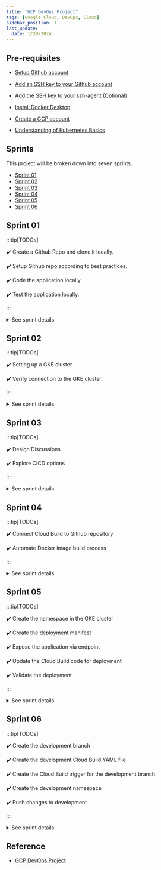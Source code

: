 ```yaml
---
title: "GCP DevOps Project"
tags: [Google Cloud, DevOps, Cloud]
sidebar_position: 1
last_update:
  date: 1/30/2024
---
```






## Pre-requisites 

- [Setup Github account](https://docs.github.com/en/get-started/onboarding/getting-started-with-your-github-account)

- [Add an SSH key to your Github account](https://docs.github.com/en/authentication/connecting-to-github-with-ssh/adding-a-new-ssh-key-to-your-github-account)

- [Add the SSH key to your ssh-agent (Optional)](https://docs.github.com/en/authentication/connecting-to-github-with-ssh/generating-a-new-ssh-key-and-adding-it-to-the-ssh-agent)

- [Install Docker Desktop](https://docs.docker.com/desktop/install/windows-install/) 

- [Create a GCP account](https://console.cloud.google.com/freetrial/signup) 

- [Understanding of Kubernetes Basics](https://github.com/joseeden/All-Things-Docker-and-Kubernetes?tab=readme-ov-file#kubernetes) 


<!-- 
- [Understanding of GKE fundamentals](https://cloud.google.com/kubernetes-engine/docs/concepts/kubernetes-engine-overview) -->


## Sprints 

This project will be broken down into seven sprints. 

- [Sprint 01](#sprint-01)
- [Sprint 02](#sprint-02)
- [Sprint 03](#sprint-03)
- [Sprint 04](#sprint-04)
- [Sprint 05](#sprint-05)
- [Sprint 06](#sprint-06)

<!-- 
## NOTES 


✔️ Copy the check sign when done with a task for a sprint.  -->



## Sprint 01

:::tip[TODOs]


✔️ Create a Github Repo and clone it locally.

✔️ Setup Github repo according to best practices.

✔️ Code the application locally.

✔️ Test the application locally.

:::

<details>
    <summary> See sprint details </summary>
 

1. Create the Github repository. 
    
    ![](/img/docs/gcp-devops-project-1.png)

2. Clone the repository locally.

    ```bash
    joseeden@EdenJose:4-Test-repos$ git clone https://github.com/joseeden/gcp-devops-project.git
    Cloning into 'gcp-devops-project'...
    remote: Enumerating objects: 4, done.
    remote: Counting objects: 100% (4/4), done.
    remote: Compressing objects: 100% (3/3), done.
    remote: Total 4 (delta 0), reused 0 (delta 0), pack-reused 0
    Unpacking objects: 100% (4/4), 1.52 KiB | 11.00 KiB/s, done.
    joseeden@EdenJose:4-Test-repos$
    joseeden@EdenJose:4-Test-repos$ ls -la
    total 0
    drwxrwxrwx 1 joseeden joseeden 512 Jan 26 01:34 .
    drwxrwxrwx 1 joseeden joseeden 512 Jan 26 01:34 ..
    drwxr-xr-x 1 joseeden joseeden 512 Jan 26 01:34 gcp-devops-project
    joseeden@EdenJose:4-Test-repos$
    joseeden@EdenJose:4-Test-repos$ cd gcp-devops-project/
    joseeden@EdenJose:gcp-devops-project$ ls -la
    total 4
    drwxr-xr-x 1 joseeden joseeden  512 Jan 26 01:34 .
    drwxrwxrwx 1 joseeden joseeden  512 Jan 26 01:34 ..
    drwxr-xr-x 1 joseeden joseeden  512 Jan 26 01:34 .git
    -rw-r--r-- 1 joseeden joseeden 1066 Jan 26 01:34 LICENSE
    -rw-r--r-- 1 joseeden joseeden   93 Jan 26 01:36 README.md 
    ```

3. Enable branch protection on the main branch. 


    ![](/img/docs/gcp-devops-project-enable-branch-protections-how-it-is.png)

    To do this, go back to the Github repo > Settings > Branches > Add branch protection rule


    ![](/img/docs/gcp-devops-projct-enabled-branch-protection-settings.png)


    Put in "master" for branch  name and then tick the box for "Require a pull reqeust before merging. Click Create at the bottom.


    ![](/img/docs/gcp-devops-project-enabled-branch-protection-require-pull-request-with-borders.png)


    ![](/img/docs/gcp-devops-project-enabled-branch-protection-doneee.png)


    **Note**: In a team setting, you may need to add an "Approval" stage so that any changes will be reviewed by another team member before it is pushed to the master branch.

4. Back in the terminal, create a feature branch so that we don't commit directly to the master branch.

    ```bash
    joseeden@EdenJose:gcp-devops-project$ git branch
    * master
    joseeden@EdenJose:gcp-devops-project$ git checkout -b "feature/sprint-01"
    Switched to a new branch 'feature/sprint-01'
    joseeden@EdenJose:gcp-devops-project$
    joseeden@EdenJose:gcp-devops-project$ git branch
    * feature/sprint-01
    master 
    ```

5. Try to change the README file and do a <code>git push.</code> If you encounter an error, make sure that you have [generated your SSH keys and added them to your Github account](https://docs.github.com/en/authentication/connecting-to-github-with-ssh/adding-a-new-ssh-key-to-your-github-account). Also, you might need to modidy the <code>.git/config</code> in your project directory.

    ```bash
    [remote "origin"]
    url =  git@github.com:joseeden/gcp-devops-project.git
    fetch = +refs/heads/*:refs/remotes/origin/*
    [branch "master"]
    remote = origin
    merge = refs/heads/master
    [branch "feature/sprint-01"]
    remote = origin
    merge = refs/heads/feature/sprint-01
    ```

    Set upstream branch as the feature branch.

    ```bash
    git add . 
    git commit -m "Updated README" 
    git push --set-upstream origin feature/sprint-01
    ```


6. **Shortcuts**. As a shortcut, we can add an alias in out <code>~/.bashrc</code>.

    ```bash
    alias gitacp='git add -A; git commit; git push' 
    alias gitst="git status"      
    ```

    ```bash
    source ~/.bashrc
    ```

7. Back at the Github repo, a new message will appear. Click the "Compare & pull request". The original text and the changes will appear at the bottom, highlighted with red and green. In the "Add a description" box, specify the change made and then click "Create pull request".

    ![](/img/docs/gcp-devops-project-add-simple-change-to-readme.png)

    ![](/img/docs/gcp-devops-project-create-pull-requestsss.png)

8. In a team setting, a review will be done by another team member before it is merged. The members names will appear in the "Reviewer" section at the left. This is a self project, simply clik the Merge pull request > Confirm merge.

    ![](/img/docs/merging-pull-request-for-self-project.png)

    ![](/img/docs/gcp-devops-project-merged-pull-request-done-self-projectsssss.png)
    
    There is an option to delete the branch after every merge to the master branch, as this is a common practice. Whenever changes are merged to the master branch, it means that all changes have undergone testing, has been reviewed, and no additional change is needed. 

    But since this is a self-project, we can keep the branch open for now. 

9. Back in the project directory, create the files. 

    ```python title="app.py"
    from flask import flask 
    app = Flask(__name__) 

    @app.route('/')
    def hello_world(): 
        return 'This is a simple Flask application' 
    ```


    ```bash title="requirements.txt"
    flask 
    ```

    ```Dockerfile title="Dockerfile"
    FROM python:3.8-slim-buster 

    WORKDIR /app

    COPY requirements.txt requirements.txt 
    RUN pip3 install -r requirements.txt

    COPY . .

    CMD ["python3", "-m", "flask", "run", "--host=0.0.0.0"]
    ```

10. Test the application locally. To do this, we will need to have [Docker desktop installed locally](https://docs.docker.com/desktop/install/windows-install/).

    ```bash
    docker build -t simple-flask-app . 
    ```

    Check the created image. 

    ```bash 
    joseeden@EdenJose:gcp-devops-project$ docker images
    REPOSITORY         TAG       IMAGE ID       CREATED         SIZE
    simple-flask-app   latest    6cf9598ecf38   2 minutes ago   129MB
    ```

11. Run the docker container locally.

    ```bash
    joseeden@EdenJose:gcp-devops-project$ docker run -p 5000:5000 simple-flask-app
    * Debug mode: off
    WARNING: This is a development server. Do not use it in a production deployment. Use a production WSGI server instead.
    * Running on all addresses (0.0.0.0)
    * Running on http://127.0.0.1:5000
    * Running on http://172.17.0.2:5000
    ```

    Open a browser and navigate to the URL and port:

    ```bash
    localhost:5000 
    ```

    ![](/img/docs/gcp-devops-project-flask-application-is-alive-can-be-accessed-through-browser.png)

12. Since the application is running locally, we can now commit the changes. But first, make sure to check your current branch and verify the changes. Afterwards, commit and push the changes. 

    
    ```bash
    joseeden@EdenJose:gcp-devops-project$ git branch
    * feature/sprint-01
    master
    joseeden@EdenJose:gcp-devops-project$ gitst
    On branch feature/sprint-01
    Your branch is up to date with 'origin/feature/sprint-01'.

    Changes not staged for commit:
    (use "git add <file>..." to update what will be committed)
    (use "git restore <file>..." to discard changes in working directory)
            modified:   README.md

    Untracked files:
    (use "git add <file>..." to include in what will be committed)
            Dockerfile
            app.py
            requirements.txt

    no changes added to commit (use "git add" and/or "git commit -a")
    joseeden@EdenJose:gcp-devops-project$
    joseeden@EdenJose:gcp-devops-project$ gitacp
    [feature/sprint-01 e604161] Added files for containerized flask app.
    4 files changed, 24 insertions(+), 1 deletion(-)
    create mode 100644 Dockerfile
    create mode 100644 app.py
    create mode 100644 requirements.txt
    Enumerating objects: 8, done.
    Counting objects: 100% (8/8), done.
    Delta compression using up to 4 threads
    Compressing objects: 100% (5/5), done.
    Writing objects: 100% (6/6), 826 bytes | 16.00 KiB/s, done.
    Total 6 (delta 0), reused 0 (delta 0)
    To github.com:joseeden/gcp-devops-project.git
    d43bee8..e604161  feature/sprint-01 -> feature/sprint-01
    ```
    ```bash
    ## COMMIT 
    Added files for containerized flask app.
    # Please enter the commit message for your changes. Lines starting
    # with '#' will be ignored, and an empty message aborts the commit.
    #
    # On branch feature/sprint-01
    # Your branch is up to date with 'origin/feature/sprint-01'.
    #
    # Changes to be committed:
    #       new file:   Dockerfile
    #       modified:   README.md
    #       new file:   app.py
    #       new file:   requirements.txt
    #   
    ```

13. Back at the Github repo, switch to the feature branch and open a pull request. 

    ![](/img/docs/gcp-devops-project-working-app-pushing-committing-changes-to-github.png)

    ![](/img/docs/gcp-devops-project-opened-pull-requests-for-changes-in-the-flask-app.png)

    Merge the PR.

    ![](/img/docs/gcp-devops-project-merged-working-changes-to-the-repo.png)


14. At this point, we can now safely delete the feature branch. Click Delete branch.

    ![](/img/docs/gcp-devops-project-safely-deletee-feature-branch-sprint-01.png)


</details>


## Sprint 02

:::tip[TODOs]


✔️ Setting up a GKE cluster.

✔️ Verify connection to the GKE cluster.

:::

<details>
    <summary> See sprint details </summary>


1. Login to your GCP account and go to the GKE menu. Click CREATE > Standard: You manage your cluster > CONFIGURE. 

    ![](/img/docs/gcp-devops-project-create-gke-cluster.png)

2. Provide the following specifics for the cluster:

    Basics: 

    - Name: cluster-1
    - Location type: Zonal 
    - Zone: asia-southeast1-a

    ![](/img/docs/gcp-devops-project-create-gke-cluster-clsuter-1-asia.png)


3. The cluster creation may take up 5-10 mins. Once done, it should appear in the Clusters menu. Click the clsuter name to see details of the cluster. 

    ![](/img/docs/gcp-devops-project-cluster-1-created-yeyy.png)

4. **Maintenance window**. For production environments, it is recommended to change the maintenance window from Any time to xx.  

<!-- Clusters > select cluster > Details > Automation -->


5. To connect to the cluster, click CONNECT. It will show the available options to connect to the cluster. Click RUN IN CLOUD SHELL. This will open a Linux terminal.

    ![](/img/docs/gcp-devops-project-connect-the-gke-cluster-cluster-1.png)

    In the "Authorize Cloud Shell" window, click AUTHORIZE. A kubeconfig will then be generated.  



    Run some kubectl commands to test.

    ```bash
    kubectl get ns  
    kubectl get po -n kube-system  
    ```

    **Note:** These information can also be seen from the GCP console.

</details>

## Sprint 03

:::tip[TODOs]


✔️ Design Discussions

✔️ Explore CICD options

:::

<details>
    <summary> See sprint details </summary>

What we have: 

- Code written in Python 
- Code is hosted in Github 

What we want to do:

- Automate build of Docker image 
- Store the Docker image in an artifactory 
- Write the manifest files for Kubernetes deployment
- Setup CD to deploy code to GKE

Available GCP Tools: 

-  Cloud Build
    - CICD Tool 
    - Can automate docker image build 
    - Can be used to deploy image to GKE cluster
    - Serverless CI/CD platform 
    - No infrastructure to maintain 
    - Build logic is in YAML file 

- GCP Artifact Registry 
    - Store the Docker image 

Architecture:

![](/img/docs/gcp-devops-project-architecture-flow-how-app-will-be-deployed.png)

</details>




## Sprint 04

:::tip[TODOs]


✔️ Connect Cloud Build to Github repository 

✔️ Automate Docker image build process 

:::

<details>
    <summary> See sprint details </summary>

**Notes**

In traditional Jenkins, we use **Webhooks** to monitor activities in a repository. The Jenkins job will be triggered when new changes are committed. 

![](/img/docs/gcp-devops-projet-how-traditional-jenkins-works.png)

In Cloud Build, we can use a **Cloud Build Trigger.** This will be the event that will start the Cloud Build job. This can be any push that is done on the main/master branch. This can also be configured for other branches.

![](/img/docs/gcp-devops-project-how-cloud-buikld-trigger-works.png)

Once triggered, Cloud Build will check the Cloudbuild.yaml which will contain the instructions. This is the CD code.

<div class="img-center"> 

![](/img/docs/gcp-devops-project-flow-make-code-changes-up-to-storing-docker-image.png)

</div>

**Connecting Github repo to Cloud Build**

1. First, search for Cloud Build. If this is the first you've used it, you'll need to enable the Cloud Build API. Refresh the window or try searching Cloud Build from the search bar again. 

    ![](/img/docs/gcp-devops-project-enable-cloudbuild-api.png)


2. In the Cloud Build homepage, go to Triggers > MANAGE REPOSITORIES > CONNECT REPOSITORY.


    In the right-side window, select Github. This will open a new tab for authentication.  It will fail for the first time because it will require the Google Cloud Build to be installed in your Github account.


    When installing tools in you code repository, make sure to allow access to specific repositories only. Click "Only select repositories" and select the "gcp-devops-project". Click Install afterwards. 

    Provide your Github password to confirm. You'll be redirected back to Cloud Build.  




4. Still in the connect repository step, your Github account should appear. Select the correct resporitory, tick the box to accept the conditions, and click CONNECT.



**Setup the Cloud Build Trigger**

1. In the Cloud Build page, click the three dots at the right side of your repository > Add trigger. Provide the following details and click CREATE afterwards.

    - Name: gcp-devops-project-master-branch-trigger 
    - Description: Trigger for master branch 
    - Event: Push to a branch 
    - Configuration: Cloud Build configuration file (yaml or json)   

2. Return to the terminal and create a new branch.

    ```bash
    git checkout -b "minor/cloudbuild  
    git branch 
    ```

3. Create the cloudbuild.yaml.

    ```yaml
    
    ```

4. Commit the change to your Github repository. 

    ```bash
    git add .
    git commit -m "Created the cloudbuild yaml file"
    git push  
    ```

5. Open a PR and then merge it to the master branch. 


6. Back at the Cloud Build console, we should see a running job. This will take up to 2 minutes to finish.


    Go to History.  Once successful, we should see a green check mark. 


7. Search for Artifact Resgitry in the search bar. If this is the first time you've used it, you'll need to enable the API first. 


    Refresh the page. Go to Repositories > CONTAINER REGISTRY > asia.gcr.io


    We should see the folder. The Docker image should be inside it.


</details>



## Sprint 05

:::tip[TODOs]


✔️ Create the namespace in the GKE cluster

✔️ Create the deployment manifest 

✔️ Expose the application via endpoint

✔️ Update the Cloud Build code for deployment

✔️ Validate the deployment

:::

<details>
    <summary> See sprint details </summary>

1. In the Cloud Build menu, select your clsuter and connect to it via Cloudshell. Create the namespace.

    ```bash
    kubectl create ns gcp-devops-prod
    kubectl get ns 
    ```

    From the GCP console, go to Workloads > SHOW SYSTEM WORKLOADS > Namespace dropdown bar.

    ![](/img/docs/gcp-devops-proj-create-namspace-gcp-devops-prod.png)


2. Back in your local terminal, create another branch. 

    ```bash
    git checkout -b "minor/deployment-file"
    git branch
    ```

3. Create the deployment file. 

    ```yaml
    
    ```

4. Update the cloudbuild.yaml file. 

    ```yaml
    
    ```

5. Commit the code to Github repo. 

    ```bash
    git add .
    git commit -m "Update the manifest with deployment and service." 
    gt push 
    ```

6. Switch to the Github UI and then to the branch. Create a PR and then merge it. Once the changes get merged to the master branch, it will trigger the Cloud Build.


7. Refresh the Github page then click on the left commit message. We should see the notification that the Cloud Build has been triggered. Click Details > View more details on Google CLoud Build. It should open a new tab. 


    Once successful, we should see all green check marks. 



9. From the GKE console, go to Workloads > Namespace: gcp-devops-prod > Click the deployment name. 


    Go to Services & Ingress. We should see the endpoint here. This is an external loadbalancer provisioned by GCP.
    
    
    
    Click the public IP address to open the application in a new tab. 



    Connect to the GKE cluster using Cloudshell and check the pods. 

    ```bash
    kubectl get po  
    ```



 




</details>



## Sprint 06

:::tip[TODOs]


✔️ Create the development branch

✔️ Create the development Cloud Build YAML file

✔️ Create the Cloud Build trigger for the development branch

✔️ Create the development namespace 

✔️ Push changes to development 

:::

<details>
    <summary> See sprint details </summary>

1. Do a git pull for the main branch.

    ```bash
    git checkout master 
    git pull 
    ```

2. Create a new branch.

    ```bash
    git checkout -b development
    git branch  
    ```

3. Update the Cloud Build YAML file. 

    ```yaml
    
    ```

4. Go to Cloud Build > Trigger > CREATE TRIGGER. Specify the following:

    - Name: gcp-devops-project-dev 
    - Description: This is the Cloud Build trigger for the development branch.
    - Event: Push to a branch
    - Repository: gcp-devops-project 
    - Branch: <code>^development$</code>
    - Configuration: Cloud Build configuration file (yaml or json)


5. Go to GKE > Connect to your GKE cluster using Cloudshell. Create the namespace.

    ```bash 
    kubectl create ns gcp-devops-dev 
    ```

6.  Update the gke.yaml to point the image and namespace to the correct one. 

    ```yaml
    
    ```


7. Push the change to Github. 

    ```bash
    git add . 
    git commit -m "Add deployment files for dev environment."
    git push 
    ```

8. Go to Cloud Build to see the running job.


    We should see all green check marks.


9. Back at the GKE console, go to Workloads > Namespace: gcp-devops-dev 


    Go to Services & Ingress > Namespace: gcp-devops-dev 


    Click the endpoint and verify that you can access the application.

</details>







## Reference 

- [GCP DevOps Project](https://kodekloud.com/courses/gcp-devops-project/)
